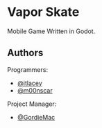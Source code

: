 # Vapor Skate

Mobile Game Written in Godot.



## Authors


Programmers:
- [@itlacey](https://github.com/itlacey)
- [@m00nscar](https://github.com/m00nscar)

Project Manager:
- [@GordieMac](https://twitter.com/gordiemacgames)
